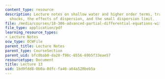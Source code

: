 ```yaml
---
content_type: resource
description: Lecture notes on shallow water and higher order terms, traveling waves,
  shocks, the effects of dispersion, and the small dispersion limit.
file: /media/courses/18-306-advanced-partial-differential-equations-with-applications-fall-2009/1bd9fdd80b0a8dfcfa46a64a520beb5a_MIT18_306f09_lec13.pdf
file_type: application/pdf
learning_resource_types:
- Lecture Notes
ocw_type: OCWFile
parent_title: Lecture Notes
parent_type: CourseSection
parent_uid: bfc0bab0-da28-f90c-6556-69b5f33eae57
resourcetype: Document
title: Lecture 13
uid: 1bd9fdd8-0b0a-8dfc-fa46-a64a520beb5a
---
```

